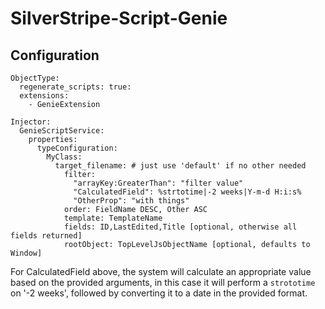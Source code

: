 # SilverStripe-Script-Genie

## Configuration

```
ObjectType:
  regenerate_scripts: true:
  extensions:
    - GenieExtension

Injector:
  GenieScriptService:
    properties:
      typeConfiguration:
        MyClass:
          target_filename: # just use 'default' if no other needed
            filter: 
              "arrayKey:GreaterThan": "filter value"
              "CalculatedField": %strtotime|-2 weeks|Y-m-d H:i:s% 
              "OtherProp": "with things"
            order: FieldName DESC, Other ASC
            template: TemplateName
            fields: ID,LastEdited,Title [optional, otherwise all fields returned]
            rootObject: TopLevelJsObjectName [optional, defaults to Window]
```     

For CalculatedField above, the system will calculate an appropriate value based on the provided arguments, in this
case it will perform a `strototime` on '-2 weeks', followed by converting it to a date in the provided format.

